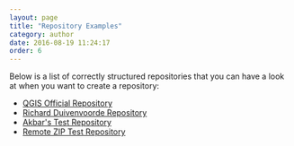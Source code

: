 ```yaml
---
layout: page
title: "Repository Examples"
category: author
date: 2016-08-19 11:24:17
order: 6
---
```

Below is a list of correctly structured repositories that you can
have a look at when you want to create a repository:

* [QGIS Official Repository](https://github.com/qgis/QGIS-Resources)
* [Richard Duivenvoorde Repository](https://github.com/rduivenvoorde/qgis-styles)
* [Akbar's Test Repository](https://github.com/akbargumbira/qgis_resources_data)
* [Remote ZIP Test Repository](https://github.com/akbargumbira/zip_data_example)

